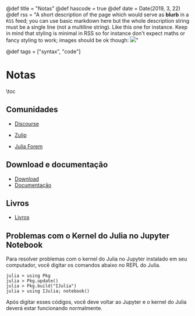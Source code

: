 @def title = "Notas"
@def hascode = true
@def date = Date(2019, 3, 22)
@def rss = "A short description of the page which would serve as **blurb** in a `RSS` feed; you can use basic markdown here but the whole description string must be a single line (not a multiline string). Like this one for instance. Keep in mind that styling is minimal in RSS so for instance don't expect maths or fancy styling to work; images should be ok though: ![](https://upload.wikimedia.org/wikipedia/en/3/32/Rick_and_Morty_opening_credits.jpeg)"

@def tags = ["syntax", "code"]

# Notas

\toc

## Comunidades

* [Discourse](https://discourse.julialang.org/)

* [Zulip](https://julialang.zulipchat.com/)

* [Julia Forem](https://forem.julialang.org/)

## Download e documentação

* [Download](https://julialang.org/downloads/)
* [Documentação](https://docs.julialang.org/en/v1/)

## Livros

* [Livros](https://julialang.org/learning/books/)

## Problemas com o Kernel do Julia no Jupyter Notebook

Para resolver problemas com o kernel do Julia no Jupyter instalado em seu computador, você digitar os comandos abaixo no REPL do Julia.

```julia-repl
julia > using Pkg
julia > Pkg.update()
julia > Pkg.build("IJulia")
julia > using IJulia; notebook()
```
Após digitar esses códigos, você deve voltar ao Jupyter e o kernel do Julia deverá estar funcionando normalmente.

